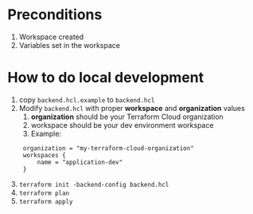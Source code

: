 # Preconditions
1. Workspace created
1. Variables set in the workspace

# How to do local development
1. copy `backend.hcl.example` to `backend.hcl`
1. Modify `backend.hcl` with proper **workspace** and **organization** values
   1. **organization** should be your Terraform Cloud organization
   1. workspace should be your dev environment workspace
   1. Example:
   ```hcl
    organization = "my-terraform-cloud-organization"
    workspaces {
        name = "application-dev"
    }
    ```
1. `terraform init -backend-config backend.hcl`
1. `terraform plan`
1. `terraform apply`